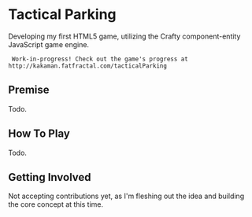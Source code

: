# Tactical Parking
Developing my first HTML5 game, utilizing the Crafty component-entity JavaScript game engine.

     Work-in-progress! Check out the game's progress at http://kakaman.fatfractal.com/tacticalParking

## Premise
Todo.

## How To Play
Todo.

## Getting Involved
Not accepting contributions yet, as I'm fleshing out the idea and building the core concept at this time.